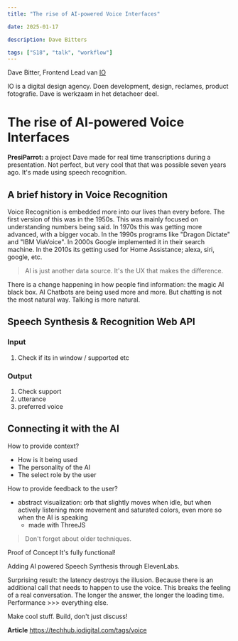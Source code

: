 ```yaml
---
title: "The rise of AI-powered Voice Interfaces"

date: 2025-01-17

description: Dave Bitters

tags: ["S18", "talk", "workflow"]
---
```


Dave Bitter, Frontend Lead van [IO](https://www.iodigital.com/ "https://www.iodigital.com/")

IO is a digital design agency. Doen development, design, reclames, product fotografie. Dave is werkzaam in het detacheer deel.

# The rise of AI-powered Voice Interfaces

**PresiParrot:** a project Dave made for real time transcriptions during a presentation. Not perfect, but very cool that that was possible seven years ago. It's made using speech recognition.

## A brief history in Voice Recognition

Voice Recognition is embedded more into our lives than every before.
The first version of this was in the 1950s. This was mainly focused on understanding numbers being said.
In 1970s this was getting more advanced, with a bigger vocab.
In the 1990s programs like "Dragon Dictate" and "IBM ViaVoice".
In 2000s Google implemented it in their search machine.
In the 2010s its getting used for Home Assistance; alexa, siri, google, etc.

> AI is just another data source. It's the UX that makes the difference.

There is a change happening in how people find information: the magic AI black box. AI Chatbots are being used more and more. But chatting is not the most natural way. Talking is more natural.

## Speech Synthesis & Recognition Web API

### Input

1. Check if its in window / supported
   etc

### Output

1. Check support
2. utterance
3. preferred voice

## Connecting it with the AI

How to provide context?

- How is it being used
- The personality of the AI
- The select role by the user

How to provide feedback to the user?

- abstract visualization: orb that slightly moves when idle, but when actively listening more movement and saturated colors, even more so when the AI is speaking
  - made with ThreeJS

> Don't forget about older techniques.

Proof of Concept
It's fully functional!

Adding AI powered Speech Synthesis through ElevenLabs.

Surprising result: the latency destroys the illusion. Because there is an additional call that needs to happen to use the voice. This breaks the feeling of a real conversation. The longer the answer, the longer the loading time.
Performance >>> everything else.

Make cool stuff. Build, don't just discuss!

**Article**
https://techhub.iodigital.com/tags/voice
